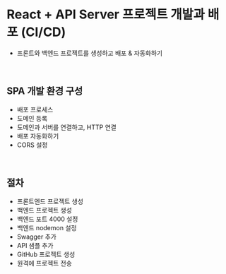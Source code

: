 # React + API Server 프로젝트 개발과 배포 (CI/CD)
- 프론트와 백엔드 프로젝트를 생성하고 배포 & 자동화하기

<br>

## SPA 개발 환경 구성
- 배포 프로세스
- 도메인 등록
- 도메인과 서버를 연결하고, HTTP 연결
- 배포 자동화하기 
- CORS 설정

<br>

## 절차

- 프론트엔드 프로젝트 생성
- 백엔드 프로젝트 생성
- 백엔드 포트 4000 설정
- 백엔드 nodemon 설정
- Swagger 추가
- API 샘플 추가
- GitHub 프로젝트 생성
- 원격에 프로젝트 전송

<br>
